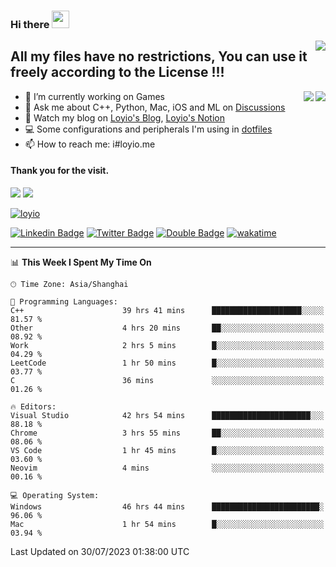<h3 align="left">Hi there <img src="https://media.giphy.com/media/hvRJCLFzcasrR4ia7z/giphy.gif" width="28"></h3>
<a align="right" href="https://github.com/loyio/loyio/blob/master/STAR/README.md"><img align="right" src="https://img.shields.io/badge/LOYIO-STAR-green" /></a>

## All my files have no restrictions, You can use it freely according to the License !!!

<a href="https://github.com/loyio#gh-light-mode-only">
     <img align="right"  src="https://loy-readme.vercel.app/api/top-langs/?username=loyio&langs_count=6&hide=css,html,jupyter%20notebook" />
</a>

<a href="https://github.com/loyio#gh-dark-mode-only">
  <img align="right"  src="https://loy-readme.vercel.app/api/top-langs/?username=loyio&langs_count=6&theme=slateorange&hide=css,html,jupyter%20notebook" />
</a>



- 🔭 I’m currently working on Games
- 💬 Ask me about C++, Python, Mac, iOS and ML on [Discussions](https://github.com/loyio/blog/discussions)
- 📔 Watch my blog on [Loyio's Blog](https://loyio.me), [Loyio's Notion](https://loyio.notion.site/loyio/Loyio-s-Dashboard-2f56bd29222a445ea9d9e8802a1ac83b)
- 💻 Some configurations and peripherals I'm using in [dotfiles](https://github.com/loyio/dotfiles)
- 📫 How to reach me: i#loyio.me


#### Thank you for the visit.
<img src="http://profile-counter.glitch.me/loyio/count.svg" />

<img src="https://loy-readme.vercel.app/api?username=loyio&show_icons=true&hide=stars&include_all_commits=true&hide_title=true&theme=slateorange" />

     

[![loyio](https://github-profile-trophy.vercel.app/?username=loyio&theme=onedark&column=4)](https://github.com/loyio)

[![Linkedin Badge](https://img.shields.io/badge/-@loyio-0077b5?style=flat-square&logo=Linkedin&logoColor=white&labelColor=0077b5&link=https://www.linkedin.com/in/loyio-hex-363172158/)](https://www.linkedin.com/in/loyio-hex-363172158/)
[![Twitter Badge](https://img.shields.io/badge/-@loyiome-1ca0f1?style=flat-square&labelColor=1ca0f1&logo=twitter&logoColor=white&link=https://twitter.com/loyiome)](https://twitter.com/loyiome)
[![Double Badge](https://img.shields.io/badge/@loyio-007722?style=flat&logo=Douban&logoColor=white)](https://www.douban.com/people/susmote)
[![wakatime](https://wakatime.com/badge/user/c0ddc104-5a20-41d1-ab9a-c4d9ea20a4d9.svg)](https://wakatime.com/@c0ddc104-5a20-41d1-ab9a-c4d9ea20a4d9)

-------
<!--START_SECTION:waka-->
📊 **This Week I Spent My Time On** 

```text
🕑︎ Time Zone: Asia/Shanghai

💬 Programming Languages: 
C++                      39 hrs 41 mins      ████████████████████░░░░░   81.57 % 
Other                    4 hrs 20 mins       ██░░░░░░░░░░░░░░░░░░░░░░░   08.92 % 
Work                     2 hrs 5 mins        █░░░░░░░░░░░░░░░░░░░░░░░░   04.29 % 
LeetCode                 1 hr 50 mins        █░░░░░░░░░░░░░░░░░░░░░░░░   03.77 % 
C                        36 mins             ░░░░░░░░░░░░░░░░░░░░░░░░░   01.26 % 

🔥 Editors: 
Visual Studio            42 hrs 54 mins      ██████████████████████░░░   88.18 % 
Chrome                   3 hrs 55 mins       ██░░░░░░░░░░░░░░░░░░░░░░░   08.06 % 
VS Code                  1 hr 45 mins        █░░░░░░░░░░░░░░░░░░░░░░░░   03.60 % 
Neovim                   4 mins              ░░░░░░░░░░░░░░░░░░░░░░░░░   00.16 % 

💻 Operating System: 
Windows                  46 hrs 44 mins      ████████████████████████░   96.06 % 
Mac                      1 hr 54 mins        █░░░░░░░░░░░░░░░░░░░░░░░░   03.94 % 
```


 Last Updated on 30/07/2023 01:38:00 UTC
<!--END_SECTION:waka-->
